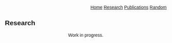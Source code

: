 <html>
     <head>
<link rel="stylesheet" href="mystyle.css">

<style>

* {
 font-family: helvetica;
}
</style>
</head>
<body>

  <div class="center">
  <div class="paginate" align="right">
    <a href="Research" class="w3-bar-item" href="../index.html">Home</a>
    <a href="Research" class="w3-bar-item">Research</a>
    <a href="Publications" class="w3-bar-item">Publications</a>
    <a href="Random" class="w3-bar-item">Random</a>
  </div>

<h2 style="text-align:left;font-family:helvetica;"> Research</h2>

<p style="text-align:center;font-family:helvetica;">Work in progress.</p>

</body>
</html>
